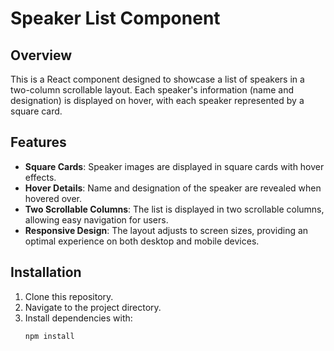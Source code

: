 # Speaker List Component

## Overview

This is a React component designed to showcase a list of speakers in a two-column scrollable layout. Each speaker's information (name and designation) is displayed on hover, with each speaker represented by a square card.

## Features

- **Square Cards**: Speaker images are displayed in square cards with hover effects.
- **Hover Details**: Name and designation of the speaker are revealed when hovered over.
- **Two Scrollable Columns**: The list is displayed in two scrollable columns, allowing easy navigation for users.
- **Responsive Design**: The layout adjusts to screen sizes, providing an optimal experience on both desktop and mobile devices.

## Installation

1. Clone this repository.
2. Navigate to the project directory.
3. Install dependencies with:
   ```bash
   npm install
